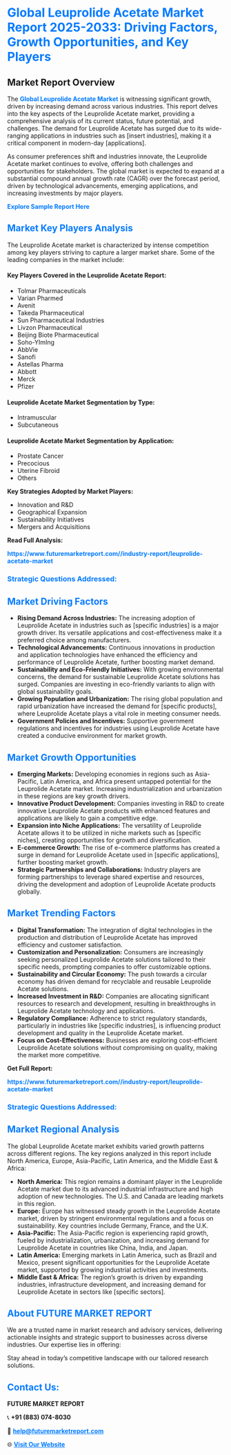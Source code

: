 <h1 style="color: #007BFF;">Global Leuprolide Acetate Market Report 2025-2033: Driving Factors, Growth Opportunities, and Key Players</h1>

<section id="overview">
<h2>Market Report Overview</h2>
<p>The <a href="https://www.futuremarketreport.com//industry-report/leuprolide-acetate-market" style="color: #007BFF; text-decoration: none;"><strong>Global Leuprolide Acetate Market</strong></a> is witnessing significant growth, driven by increasing demand across various industries. This report delves into the key aspects of the Leuprolide Acetate market, providing a comprehensive analysis of its current status, future potential, and challenges. The demand for Leuprolide Acetate has surged due to its wide-ranging applications in industries such as [insert industries], making it a critical component in modern-day [applications].</p>
<p>As consumer preferences shift and industries innovate, the Leuprolide Acetate market continues to evolve, offering both challenges and opportunities for stakeholders. The global market is expected to expand at a substantial compound annual growth rate (CAGR) over the forecast period, driven by technological advancements, emerging applications, and increasing investments by major players.</p>
</section>

<section id="overview">
<p><a href="https://www.futuremarketreport.com//request-sample/reportId=63596" style="color: #007BFF; text-decoration: none;"><strong>Explore Sample Report Here</strong></a></p>
</section>

<section id="key-players">
<h2 style="color: #007BFF;">Market Key Players Analysis</h2>
<p>The Leuprolide Acetate market is characterized by intense competition among key players striving to capture a larger market share. Some of the leading companies in the market include:</p>
<h4>Key Players Covered in the Leuprolide Acetate Report:</h4>
<ul><li>Tolmar Pharmaceuticals</li><li>Varian Pharmed</li><li>Avenit</li><li>Takeda Pharmaceutical</li><li>Sun Pharmaceutical Industries</li><li>Livzon Pharmaceutical</li><li>Beijing Biote Pharmaceutical</li><li>Soho-YImIng</li><li>AbbVie</li><li>Sanofi</li><li>Astellas Pharma</li><li>Abbott</li><li>Merck</li><li>Pfizer</li></ul>
<h4>Leuprolide Acetate Market Segmentation by Type:</h4>
<ul><li>Intramuscular</li><li>Subcutaneous</li></ul>

<h4>Leuprolide Acetate Market Segmentation by Application:</h4>
<ul><li>Prostate Cancer</li><li>Precocious</li><li>Uterine Fibroid</li><li>Others</li></ul>
<p><strong>Key Strategies Adopted by Market Players:</strong></p>
<ul>
<li>Innovation and R&D</li>
<li>Geographical Expansion</li>
<li>Sustainability Initiatives</li>
<li>Mergers and Acquisitions</li>
</ul>
</section>

<section>
<p><strong>Read Full Analysis: </strong></p><a href="https://www.futuremarketreport.com//industry-report/leuprolide-acetate-market" style="color: #007BFF; text-decoration: none;"><strong>https://www.futuremarketreport.com//industry-report/leuprolide-acetate-market</strong></a>
<h3 style="color: #007BFF;">Strategic Questions Addressed:</h3>
</section>

<section id="driving-factors">
<h2 style="color: #007BFF;">Market Driving Factors</h2>
<ul>
<li><strong>Rising Demand Across Industries:</strong> The increasing adoption of Leuprolide Acetate in industries such as [specific industries] is a major growth driver. Its versatile applications and cost-effectiveness make it a preferred choice among manufacturers.</li>
<li><strong>Technological Advancements:</strong> Continuous innovations in production and application technologies have enhanced the efficiency and performance of Leuprolide Acetate, further boosting market demand.</li>
<li><strong>Sustainability and Eco-Friendly Initiatives:</strong> With growing environmental concerns, the demand for sustainable Leuprolide Acetate solutions has surged. Companies are investing in eco-friendly variants to align with global sustainability goals.</li>
<li><strong>Growing Population and Urbanization:</strong> The rising global population and rapid urbanization have increased the demand for [specific products], where Leuprolide Acetate plays a vital role in meeting consumer needs.</li>
<li><strong>Government Policies and Incentives:</strong> Supportive government regulations and incentives for industries using Leuprolide Acetate have created a conducive environment for market growth.</li>
</ul>
</section>

<section id="growth-opportunities">
<h2 style="color: #007BFF;">Market Growth Opportunities</h2>
<ul>
<li><strong>Emerging Markets:</strong> Developing economies in regions such as Asia-Pacific, Latin America, and Africa present untapped potential for the Leuprolide Acetate market. Increasing industrialization and urbanization in these regions are key growth drivers.</li>
<li><strong>Innovative Product Development:</strong> Companies investing in R&D to create innovative Leuprolide Acetate products with enhanced features and applications are likely to gain a competitive edge.</li>
<li><strong>Expansion into Niche Applications:</strong> The versatility of Leuprolide Acetate allows it to be utilized in niche markets such as [specific niches], creating opportunities for growth and diversification.</li>
<li><strong>E-commerce Growth:</strong> The rise of e-commerce platforms has created a surge in demand for Leuprolide Acetate used in [specific applications], further boosting market growth.</li>
<li><strong>Strategic Partnerships and Collaborations:</strong> Industry players are forming partnerships to leverage shared expertise and resources, driving the development and adoption of Leuprolide Acetate products globally.</li>
</ul>
</section>

<section id="trending-factors">
<h2 style="color: #007BFF;">Market Trending Factors</h2>
<ul>
<li><strong>Digital Transformation:</strong> The integration of digital technologies in the production and distribution of Leuprolide Acetate has improved efficiency and customer satisfaction.</li>
<li><strong>Customization and Personalization:</strong> Consumers are increasingly seeking personalized Leuprolide Acetate solutions tailored to their specific needs, prompting companies to offer customizable options.</li>
<li><strong>Sustainability and Circular Economy:</strong> The push towards a circular economy has driven demand for recyclable and reusable Leuprolide Acetate solutions.</li>
<li><strong>Increased Investment in R&D:</strong> Companies are allocating significant resources to research and development, resulting in breakthroughs in Leuprolide Acetate technology and applications.</li>
<li><strong>Regulatory Compliance:</strong> Adherence to strict regulatory standards, particularly in industries like [specific industries], is influencing product development and quality in the Leuprolide Acetate market.</li>
<li><strong>Focus on Cost-Effectiveness:</strong> Businesses are exploring cost-efficient Leuprolide Acetate solutions without compromising on quality, making the market more competitive.</li>
</ul>
</section>

<section>
<p><strong>Get Full Report: </strong></p><a href="https://www.futuremarketreport.com//industry-report/leuprolide-acetate-market" style="color: #007BFF; text-decoration: none;"><strong>https://www.futuremarketreport.com//industry-report/leuprolide-acetate-market</strong></a>
<h3 style="color: #007BFF;">Strategic Questions Addressed:</h3>
</section>


<section id="regional-analysis">
<h2 style="color: #007BFF;">Market Regional Analysis</h2>
<p>The global Leuprolide Acetate market exhibits varied growth patterns across different regions. The key regions analyzed in this report include North America, Europe, Asia-Pacific, Latin America, and the Middle East & Africa:</p>
<ul>
<li><strong>North America:</strong> This region remains a dominant player in the Leuprolide Acetate market due to its advanced industrial infrastructure and high adoption of new technologies. The U.S. and Canada are leading markets in this region.</li>
<li><strong>Europe:</strong> Europe has witnessed steady growth in the Leuprolide Acetate market, driven by stringent environmental regulations and a focus on sustainability. Key countries include Germany, France, and the U.K.</li>
<li><strong>Asia-Pacific:</strong> The Asia-Pacific region is experiencing rapid growth, fueled by industrialization, urbanization, and increasing demand for Leuprolide Acetate in countries like China, India, and Japan.</li>
<li><strong>Latin America:</strong> Emerging markets in Latin America, such as Brazil and Mexico, present significant opportunities for the Leuprolide Acetate market, supported by growing industrial activities and investments.</li>
<li><strong>Middle East & Africa:</strong> The region’s growth is driven by expanding industries, infrastructure development, and increasing demand for Leuprolide Acetate in sectors like [specific sectors].</li>
</ul>
</section>

<footer>
<h2 style="color: #007BFF;">About FUTURE MARKET REPORT</h2>
<p>We are a trusted name in market research and advisory services, delivering actionable insights and strategic support to businesses across diverse industries. Our expertise lies in offering:</p>

<p>Stay ahead in today’s competitive landscape with our tailored research solutions.</p>

<h2 style="color: #007BFF;">Contact Us:</h2>
<p><strong>FUTURE MARKET REPORT</strong></p>
<p>📞 <strong>+91 (883) 074-8030</strong></p>
<p>📧 <strong><a href="mailto:help@futuremarketreport.com" style="color: #007BFF;">help@futuremarketreport.com</a></strong></p>
<p>🌐 <strong><a href="https://www.futuremarketreport.com/" style="color: #007BFF;">Visit Our Website</a></strong></p>
</footer>